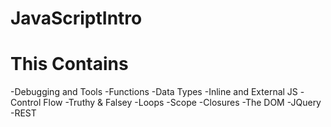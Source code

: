 # JavaScriptIntro

# This Contains

-Debugging and Tools
-Functions
-Data Types
-Inline and External JS
-Control Flow
-Truthy & Falsey
-Loops
-Scope
-Closures
-The DOM
-JQuery
-REST
